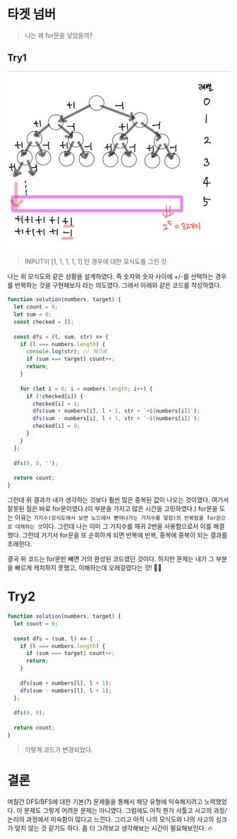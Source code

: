 # 타겟 넘버

> 나는 왜 for문을 넣었을까?

## Try1

![모식도](/screenshots/pg200-57.jpeg)

> INPUT이 [1, 1, 1, 1, 1] 인 경우에 대한 모식도를 그린 것

나는 위 모식도와 같은 상황을 설계하였다. 즉 숫자와 숫자 사이에 +/-를 선택하는 경우를 반복하는 것을 구현해보자 라는 의도였다. 그래서 아래와 같은 코드를 작성하였다.

```js
function solution(numbers, target) {
  let count = 0;
  let sum = 0;
  const checked = [];

  const dfs = (l, sum, str) => {
    if (l === numbers.length) {
      console.log(str); // 체크용
      if (sum === target) count++;
      return;
    }

    for (let i = 0; i < numbers.length; i++) {
      if (!checked[i]) {
        checked[i] = 1;
        dfs(sum + numbers[i], l + 1, str + `+${numbers[i]}`);
        dfs(sum - numbers[i], l + 1, str + `-${numbers[i]}`);
        checked[i] = 0;
      }
    }
  };

  dfs(0, 0, '');

  return count;
}
```

그런데 위 결과가 내가 생각하는 것보다 훨씬 많은 중복된 값이 나오는 것이였다. 여기서 잘못된 점은 바로 for문이였다.(이 부분을 가지고 많은 시간을 고민하였다.) for문을 도는 이유는 `가지수(모식도에서 보면 노드에서 뻗어나가는 가지수를 말함)의 반복됨을 for문으로 대체하는 것`이다. 그런데 나는 이미 그 가지수를 재귀 2번을 사용함으로서 이를 해결했다. 그런데 거기서 for문을 또 순회하게 되면 반복에 반복, 중복에 중복이 되는 결과를 초래한다.

결국 위 코드는 for문만 빼면 거의 완성된 코드였던 것이다. 하지만 문제는 내가 그 부분을 빠르게 캐치하지 못했고, 이해하는데 오래걸렸다는 것! 🙏🏻

# Try2

```js
function solution(numbers, target) {
  let count = 0;

  const dfs = (sum, l) => {
    if (l === numbers.length) {
      if (sum === target) count++;
      return;
    }

    dfs(sum + numbers[l], l + 1);
    dfs(sum - numbers[l], l + 1);
  };

  dfs(0, 0);

  return count;
}
```

> 이렇게 코드가 변경되었다.

# 결론

며칠간 DFS/BFS에 대한 기본(?) 문제들을 통해서 해당 유형에 익숙해지려고 노력했었다. 이 문제도 그렇게 어려운 문제는 아니였다. 그럼에도 아직 뭔가 서툴고 사고의 과정/논리의 과정에서 미숙함이 많다고 느낀다. 그리고 아직 나의 모식도와 나의 사고의 싱크가 맞지 않는 것 같기도 하다. 좀 더 그려보고 생각해보는 시간이 필요해보인다. 🔥
